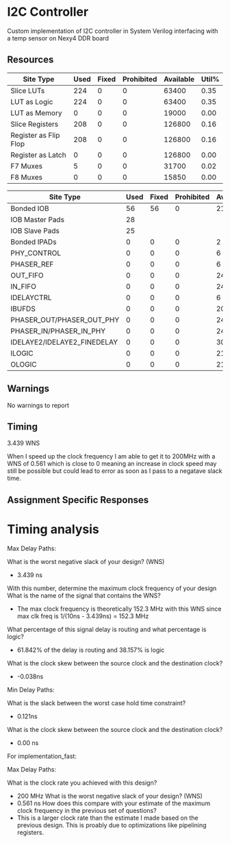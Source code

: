 # I2C Controller

Custom implementation of I2C controller in System Verilog interfacing with a temp sensor on Nexy4 DDR board

## Resources
| Site Type             | Used | Fixed | Prohibited | Available | Util% |
|-----------------------|------|-------|------------|-----------|-------|
| Slice LUTs            | 224  | 0     | 0          | 63400     | 0.35  |
| LUT as Logic          | 224  | 0     | 0          | 63400     | 0.35  |
| LUT as Memory         | 0    | 0     | 0          | 19000     | 0.00  |
| Slice Registers       | 208  | 0     | 0          | 126800    | 0.16  |
| Register as Flip Flop | 208  | 0     | 0          | 126800    | 0.16  |
| Register as Latch     | 0    | 0     | 0          | 126800    | 0.00  |
| F7 Muxes              | 5    | 0     | 0          | 31700     | 0.02  |
| F8 Muxes              | 0    | 0     | 0          | 15850     | 0.00  |

| Site Type                      | Used | Fixed | Prohibited | Available | Util% |
|--------------------------------|------|-------|------------|-----------|-------|
| Bonded IOB                     | 56   | 56    | 0          | 210       | 26.67 |
| IOB Master Pads                | 28   |       |            |           |       |
| IOB Slave Pads                 | 25   |       |            |           |       |
| Bonded IPADs                   | 0    | 0     | 0          | 2         | 0.00  |
| PHY_CONTROL                    | 0    | 0     | 0          | 6         | 0.00  |
| PHASER_REF                     | 0    | 0     | 0          | 6         | 0.00  |
| OUT_FIFO                       | 0    | 0     | 0          | 24        | 0.00  |
| IN_FIFO                        | 0    | 0     | 0          | 24        | 0.00  |
| IDELAYCTRL                     | 0    | 0     | 0          | 6         | 0.00  |
| IBUFDS                         | 0    | 0     | 0          | 202       | 0.00  |
| PHASER_OUT/PHASER_OUT_PHY      | 0    | 0     | 0          | 24        | 0.00  |
| PHASER_IN/PHASER_IN_PHY        | 0    | 0     | 0          | 24        | 0.00  |
| IDELAYE2/IDELAYE2_FINEDELAY    | 0    | 0     | 0          | 300       | 0.00  |
| ILOGIC                         | 0    | 0     | 0          | 210       | 0.00  |
| OLOGIC                         | 0    | 0     | 0          | 210       | 0.00  |


## Warnings

No warnings to report

## Timing

3.439 WNS

When I speed up the clock frequency I am able to get it to 200MHz with a WNS of 0.561 which is close to 0 meaning an increase in clock speed may still be possible but could lead to error as soon as I pass to a negatave slack time. 

## Assignment Specific Responses

# Timing analysis

Max Delay Paths:

What is the worst negative slack of your design? (WNS)  
* 3.439 ns

With this number, determine the maximum clock frequency of your design
What is the name of the signal that contains the WNS? 
* The max clock frequency is theoretically 152.3 MHz with this WNS since max clk freq is 1/(10ns - 3.439ns) = 152.3 MHz

What percentage of this signal delay is routing and what percentage is logic?
* 61.842% of the delay is routing and 38.157% is logic

What is the clock skew between the source clock and the destination clock?
* -0.038ns


Min Delay Paths:

What is the slack between the worst case hold time constraint?
* 0.121ns

What is the clock skew between the source clock and the destination clock?
* 0.00 ns


For implementation_fast:

Max Delay Paths:

What is the clock rate you achieved with this design?
* 200 MHz
What is the worst negative slack of your design? (WNS)
* 0.561 ns
How does this compare with your estimate of the maximum clock frequency in the previous set of questions?
* This is a larger clock rate than the estimate I made based on the previous design. This is proably due to optimizations like pipelining registers.
